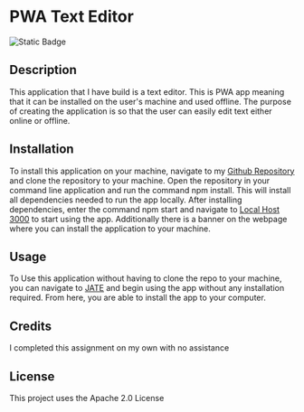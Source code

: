 # PWA Text Editor
![Static Badge](https://img.shields.io/badge/License-Apache%202.0-blue?style=for-the-badge)


## Description

This application that I have build is a text editor. This is PWA app meaning that it can be installed on the user's machine and used offline. The purpose of creating the application is so that the user can easily edit text either online or offline. 


## Installation

To install this application on your machine, navigate to my [Github Repository](https://github.com/thomasjshea/Text-Editor) and clone the repository to your machine. Open the repository in your command line application and run the command npm install. This will install all dependencies needed to run the app locally. After installing dependencies, enter the command npm start and navigate to [Local Host 3000](https://localhost:3000) to start using the app. Additionally there is a banner on the webpage where you can install the application to your machine. 

## Usage

To Use this application without having to clone the repo to your machine, you can navigate to [JATE](https://guarded-cliffs-48541-489bd4b7fb1b.herokuapp.com/) and begin using the app without any installation required. From here, you are able to install the app to your computer. 

## Credits

I completed this assignment on my own with no assistance
## License

This project uses the Apache 2.0 License
